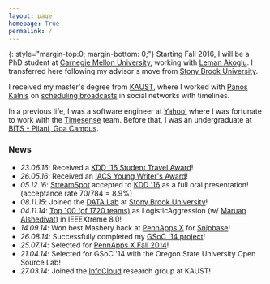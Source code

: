 ```yaml
---
layout: page
homepage: True
permalink: /
---
```


{: style="margin-top:0; margin-bottom: 0;"}
Starting Fall 2016, I will be a PhD student at [Carnegie Mellon University][12],
working with [Leman Akoglu][10]. I transferred here following my advisor's move
from [Stony Brook University][9].

I received my master's degree from [KAUST][2], where I worked with
[Panos Kalnis][3] on [scheduling broadcasts][11] in social networks with timelines.

In a previous life, I was a software engineer at [Yahoo!][6] where I was fortunate to
work with the [Timesense](/yahoo/) team. Before that, I was an undergraduate at
[BITS - Pilani, Goa Campus][4].

### News

   * *23.06.16*: Received a [KDD '16 Student Travel Award](http://www.kdd.org/kdd2016/registration/student-awards)!
   * *26.05.16*: Received an [IACS Young Writer's Award](http://www.iacs.stonybrook.edu/awards/writers)!
   * *05.12.16*: [StreamSpot](http://bit.ly/streamspot) accepted to [KDD '16](http://www.kdd.org/kdd2016/) as a full oral presentation! (acceptance rate 70/784 = 8.9%)
   * *08.11.15*: Joined the [DATA Lab](http://www3.cs.stonybrook.edu/~datalab/) at [Stony Brook University][9]!
   * *04.11.14*: [Top 100 (of 1720 teams)](http://www.ieee.org/membership_services/membership/students/competitions/xtreme/xtreme8ranking_overall.pdf) as LogisticAggression (w/ [Maruan Alshedivat](http://maruan.alshedivat.com)) in IEEEXtreme 8.0!
   * *14.09.14*: Won best Mashery hack at [PennApps X](http://2014f.pennapps.com/) for [Snipbase](http://challengepost.com/software/snipbase)!
   * *26.08.14*: Successfully completed my [GSoC '14 project][7]! 
   * *25.07.14*: Selected for [PennApps X Fall 2014](http://2014f.pennapps.com/)!
   * *21.04.14*: Selected for GSoC '14 with the Oregon State University Open Source Lab!
   * *27.03.14*: Joined the [InfoCloud][1] research group at KAUST!

[1]: http://cloud.kaust.edu.sa/
[2]: http://www.kaust.edu.sa/
[3]: http://www.panoskalnis.com/
[4]: http://www.bits-pilani.ac.in/goa/
[5]: https://www.lri.fr/~xlzhang/
[6]: http://www.yahoo.com/
[7]: https://www.google-melange.com/gsoc/project/details/google/gsoc2014/emaadmanzoor/5693417237512192
[8]: http://www3.cs.stonybrook.edu/~leman/index.html
[9]: http://www.stonybrook.edu/
[10]: http://www3.cs.stonybrook.edu/~leman/
[11]: http://repository.kaust.edu.sa/kaust/handle/10754/552703
[12]: http://www.cmu.edu/
